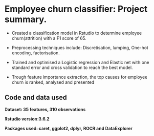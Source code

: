 # Employee churn classifier: Project summary.

* Created a classification model in Rstudio to determine employee churn(attrition) with a F1 score of 65.

* Preprocessing techniques include: Discretisation, lumping, One-hot encoding, factorisation.

* Trained and optimised a Logistic regression and Elastic net with one standard error and cross validation to reach the best model.

* Trough feature importance extraction, the top causes for employee churn is ranked, analysed and presented

## Code and data used
**Dataset: 35 features, 310 observations**

**Rstudio version:3.6.2**

**Packages used: caret, ggplot2, dplyr, ROCR and DataExplorer**

